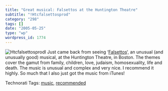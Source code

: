 ```yaml
---
title: "Great musical: Falsettos at the Huntington Theatre"
subtitle: "!Htcfalsettosprod"
category: "298"
tags: []
date: "2005-05-25"
type: "wp"
wordpress_id: 1774
---
```

![Htcfalsettosprod](https://i0.wp.com/s3.media.squarespace.com/production/1075723/12829350/weblogs/htcfalsettosprod.jpg?resize=111%2C126)I Just came back from seeing ‘[Falsettos](http://www.huntingtontheatre.org/season/production.aspx?ID=34&src=t)‘, an unusual (and unusually good) musical, at the Huntington Theatre, in Boston. The themes cover the gamut from family, children, love, judaism, homosexuality, life and death. The music is unusual and complex and very nice. I recommend it highly. So much that I also just got the music from iTunes!

Technorati Tags: [music](http://technorati.com/tag/music), [recommended](http://technorati.com/tag/recommended)